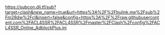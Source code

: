 https://subcon.dlj.tf/sub?target=clash&new_name=true&url=https%3A%2F%2Fbulink.me%2Fsub%2Fm28dw%2Fcl&insert=false&config=https%3A%2F%2Fraw.githubusercontent.com%2FACL4SSR%2FACL4SSR%2Fmaster%2FClash%2Fconfig%2FACL4SSR_Online_AdblockPlus.ini
